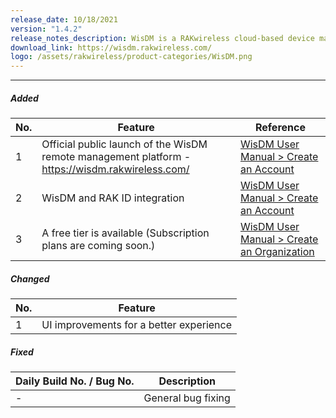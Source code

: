 ```yaml
---
release_date: 10/18/2021
version: "1.4.2"
release_notes_description: WisDM is a RAKwireless cloud-based device management platform designed to help you optimize the ways of controlling your gateways. The WisDM device management software supports IoT networks of any scale built around commercial-grade LoRaWAN Edge gateways from RAKwireless. Also, the WisDM platform offers you remote configuration, OTAA updates, and scalable management.
download_link: https://wisdm.rakwireless.com/
logo: /assets/rakwireless/product-categories/WisDM.png
---
```


<rk-release-notes/>

---

##### Added

| No. | Feature                                                                                         | Reference                                                                                                                                                         |
| --- | ----------------------------------------------------------------------------------------------- | ----------------------------------------------------------------------------------------------------------------------------------------------------------------- |
| 1   | Official public launch of the WisDM remote management platform - https://wisdm.rakwireless.com/ | [WisDM User Manual >  Create an Account](https://docs.rakwireless.com/Product-Categories/Software-APIs-and-Libraries/WisDM/Overview/#create-an-account)           |
| 2   | WisDM and RAK ID integration                                                                    | [WisDM User Manual >  Create an Account](https://docs.rakwireless.com/Product-Categories/Software-APIs-and-Libraries/WisDM/Overview/#create-an-account)           |
| 3   | A free tier is available (Subscription plans are coming soon.)                                  | [WisDM User Manual >  Create an Organization](https://docs.rakwireless.com/Product-Categories/Software-APIs-and-Libraries/WisDM/Overview/#create-an-organization) |

##### Changed

| No. | Feature                                 |
| --- | --------------------------------------- |
| 1   | UI improvements for a better experience |

##### Fixed

| Daily Build No. / Bug No. | Description        |
| ------------------------- | ------------------ |
| -                         | General bug fixing |

